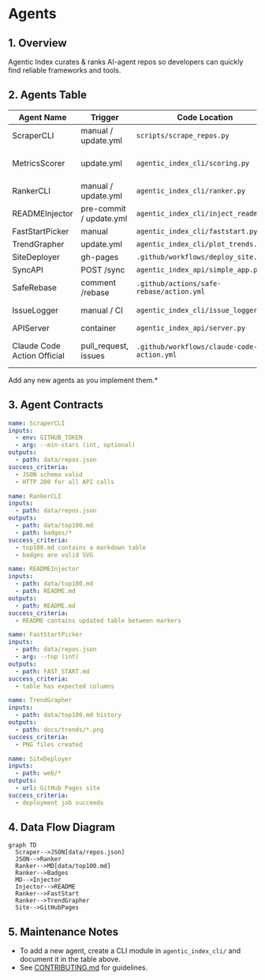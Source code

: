 # Agents

## 1. Overview

Agentic Index curates & ranks AI-agent repos so developers can quickly find reliable frameworks and tools.

## 2. Agents Table

| Agent Name | Trigger | Code Location | Main Function | Outputs |
|------------|---------|---------------|---------------|---------|
| ScraperCLI | manual / update.yml | `scripts/scrape_repos.py` | Fetch repos via GitHub API | `data/repos.json` |
| MetricsScorer | update.yml | `agentic_index_cli/scoring.py` | Compute maintenance/docs/eco metrics | updated `repos.json` |
| RankerCLI | manual / update.yml | `agentic_index_cli/ranker.py` | Compute score & top-100 | `data/top100.md`, badges |
| READMEInjector | pre-commit / update.yml | `agentic_index_cli/inject_readme.py` | Update README table | updated README |
| FastStartPicker | manual | `agentic_index_cli/faststart.py` | Generate FAST_START | `FAST_START.md` |
| TrendGrapher | update.yml | `agentic_index_cli/plot_trends.py` | Plot score trends | `docs/trends/*.png` |
| SiteDeployer | gh-pages | `.github/workflows/deploy_site.yml` | Publish /web to Pages | live site URL |
| SyncAPI | POST /sync | `agentic_index_api/simple_app.py` | Trigger repo sync | `state/sync_data.json` |
| SafeRebase | comment /rebase | `.github/actions/safe-rebase/action.yml` | Rebase PR into new branch | draft <orig>-rebased PR |
| IssueLogger | manual / CI | `agentic_index_cli/issue_logger.py` | Post GitHub issues/comments | Issue/Comment URLs |
| APIServer | container | `agentic_index_api/server.py` | HTTP interface | JSON responses |
| Claude Code Action Official | pull_request, issues | `.github/workflows/claude-code-action.yml` | Answer questions and implement code changes | PR/issue comments |


Add any new agents as you implement them.*

## 3. Agent Contracts

```yaml
name: ScraperCLI
inputs:
  - env: GITHUB_TOKEN
  - arg: --min-stars (int, optional)
outputs:
  - path: data/repos.json
success_criteria:
  - JSON schema valid
  - HTTP 200 for all API calls
```

```yaml
name: RankerCLI
inputs:
  - path: data/repos.json
outputs:
  - path: data/top100.md
  - path: badges/*
success_criteria:
  - top100.md contains a markdown table
  - badges are valid SVG
```

```yaml
name: READMEInjector
inputs:
  - path: data/top100.md
  - path: README.md
outputs:
  - path: README.md
success_criteria:
  - README contains updated table between markers
```

```yaml
name: FastStartPicker
inputs:
  - path: data/repos.json
  - arg: --top (int)
outputs:
  - path: FAST_START.md
success_criteria:
  - table has expected columns
```

```yaml
name: TrendGrapher
inputs:
  - path: data/top100.md history
outputs:
  - path: docs/trends/*.png
success_criteria:
  - PNG files created
```

```yaml
name: SiteDeployer
inputs:
  - path: web/*
outputs:
  - url: GitHub Pages site
success_criteria:
  - deployment job succeeds
```

## 4. Data Flow Diagram

```mermaid
graph TD
  Scraper-->JSON[data/repos.json]
  JSON-->Ranker
  Ranker-->MD[data/top100.md]
  Ranker-->Badges
  MD-->Injector
  Injector-->README
  Ranker-->FastStart
  Ranker-->TrendGrapher
  Site-->GitHubPages
```

## 5. Maintenance Notes

- To add a new agent, create a CLI module in `agentic_index_cli/` and document it in the table above.
- See [CONTRIBUTING.md](CONTRIBUTING.md) for guidelines.
